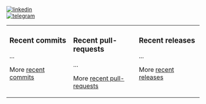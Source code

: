[![linkedin](https://img.shields.io/badge/-Alibek_Birlikbai-161616?style=flat-square&labelColor=161616&logo=LinkedIn&logoColor=white&color=161616)](https://www.linkedin.com/in/alibek-birlikbai/)  
[![telegram](https://img.shields.io/badge/-@alibekbirlikbai-161616?style=flat-square&labelColor=161616&logo=Telegram&logoColor=white&color=161616)](https://t.me/alibekbirlikbai)  


<table><tr><td valign="top" width="33%">

### Recent commits
<!-- recent_commits starts -->
...
<!-- recent_commits ends -->
More [recent commits](https://github.com/alibekbirlikbai/alibekbirlikbai/blob/main/commits.md)
</td><td valign="top" width="34%">

### Recent pull-requests
<!-- recent_pull_requests starts -->
...
<!-- recent_pull_requests ends -->
More [recent pull-requests](https://github.com/alibekbirlikbai/alibekbirlikbai/blob/main/pull_requests.md)
</td><td valign="top" width="33%">

### Recent releases
<!-- recent_releases starts -->
...
<!-- recent_releases ends -->
More [recent releases](https://github.com/alibekbirlikbai/alibekbirlikbai/blob/main/releases.md)
</td></tr></table>
